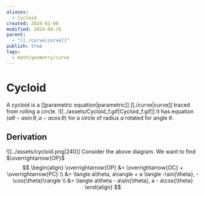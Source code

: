 ```yaml
---
aliases:
  - Cycloid
created: 2024-01-08
modified: 2024-04-16
parent:
  - "[[./curve|curve]]"
publish: true
tags:
  - math/geometry/curve
---
```


# Cycloid
A cycloid is a [[parametric equation|parametric]] [[./curve|curve]] traced from rolling a circle.
![[../assets/Cycloid_f.gif|Cycloid_f.gif]]
It has equation $\langle a\theta - a\sin{\theta}, a - a\cos{\theta} \rangle$ for a circle of radius $a$ rotated for angle $\theta$.

## Derivation
![[../assets/cycloid.png|240]]
Consider the above diagram. We want to find $\overrightarrow{OP}$
$$
\begin{align}
\overrightarrow{OP} &= \overrightarrow{OC} + \overrightarrow{PC} \\
&= \langle a\theta, a\rangle + a \langle -\sin{\theta}, -\cos{\theta}\rangle \\
&= \langle a\theta - a\sin{\theta}, a - a\cos{\theta}
\end{align}
$$